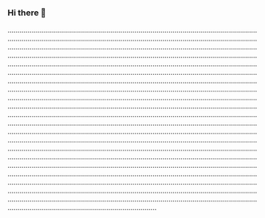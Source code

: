 ### Hi there 👋

......................................................................................................................................................................................................................................................................................................................................................................................................................................................................................................................................................................................................................................................................................................................................................................................................................................................................................................................................................................................................................................................................................................................................................................................................................................................................................................................................................................................................................................................................................................................................................................................................................................................................................................................................................................................................................................................................................................................................................................................................................................................................................................................................................................................................................................................................................................................................................................................................................................................................................................................................................................................................................................................................................................................................................................................